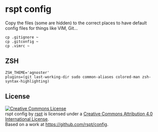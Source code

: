 # rspt config

Copy the files (some are hidden) to the correct places to have default config files for things like VIM, Git...

```
cp .gitignore ~
cp .gitconfig ~
cp .vimrc ~
```

## ZSH
```
ZSH_THEME='agnoster'
plugins=(git last-working-dir sudo common-aliases colored-man zsh-syntax-highlighting)
```


## License

<a rel="license" href="http://creativecommons.org/licenses/by/4.0/"><img alt="Creative Commons License" style="border-width:0" src="https://i.creativecommons.org/l/by/4.0/88x31.png" /></a><br /><span xmlns:dct="http://purl.org/dc/terms/" href="http://purl.org/dc/dcmitype/Text" property="dct:title" rel="dct:type">rspt config</span> by <a xmlns:cc="http://creativecommons.org/ns#" href="https://rspt.io" property="cc:attributionName" rel="cc:attributionURL">rspt</a> is licensed under a <a rel="license" href="http://creativecommons.org/licenses/by/4.0/">Creative Commons Attribution 4.0 International License</a>.<br />Based on a work at <a xmlns:dct="http://purl.org/dc/terms/" href="https://github.com/rspt/config" rel="dct:source">https://github.com/rspt/config</a>.
